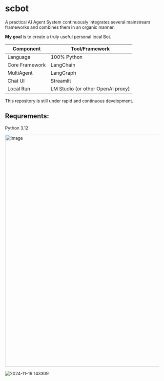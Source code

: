 # scbot
A practical AI Agent System continuously integrates several mainstream frameworks and combines them in an organic manner.

**My goal** is to create a truly useful personal local Bot.


| Component | Tool/Framework |
|----|----|
| Language | 100% Python |
| Core Framework | LangChain |
| MultiAgent | LangGraph |
| Chat UI | Streamlit |
| Local Run | LM Studio (or other OpenAI proxy) |

This repository is still under rapid and continuous development.

## Requrements:
Python 3.12

<img width="759" alt="image" src="https://github.com/user-attachments/assets/3423201f-5292-4469-9861-6e5be0aa5b90">

![2024-11-19 143309](https://github.com/user-attachments/assets/a779bed7-39aa-4c77-98b5-49192d92ab0a)

